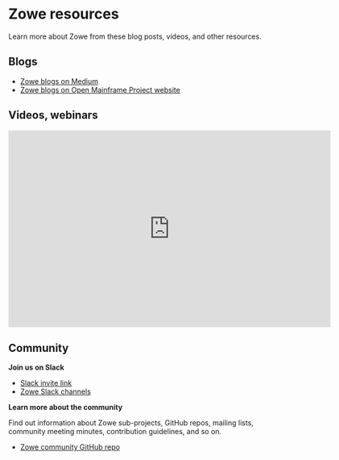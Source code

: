 # Zowe resources

Learn more about Zowe from these blog posts, videos, and other resources.

## Blogs

- [Zowe blogs on Medium](https://medium.com/zowe)
- [Zowe blogs on Open Mainframe Project website](https://www.openmainframeproject.org/category/blog/zowe)

## Videos, webinars

<iframe class="embed-responsive-item" id="youtubeplayer" title="Zowe videos" type="text/html" width="640" height="390" src="https://www.youtube.com/embed?listType=playlist&list=PL8REpLGaY9QE_9d57tw3KQdwSVLKuTpUZ" frameborder="0" webkitallowfullscreen mozallowfullscreen allowfullscreen> </iframe>

## Community

**Join us on Slack** 
- [Slack invite link](https://slack.openmainframeproject.org/)
- [Zowe Slack channels](https://github.com/zowe/community/blob/master/README.md#slack)

**Learn more about the community**

Find out information about Zowe sub-projects, GitHub repos, mailing lists, community meeting minutes, contribution guidelines, and so on. 
- [Zowe community GitHub repo](https://github.com/zowe/community/blob/master/README.md)
